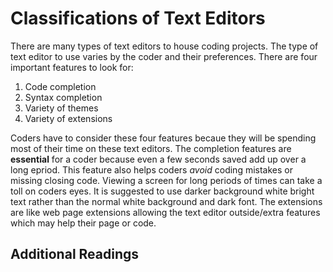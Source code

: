 # Classifications of Text Editors

There are many types of text editors to house coding projects. The type of text editor to use varies by the coder and their preferences. There are four important features to look for:

1. Code completion
1. Syntax completion
1. Variety of themes
1. Variety of extensions

Coders have to consider these four features becaue they will be spending most of their time on these text editors. The completion features are **essential** for a coder because even a few seconds saved add up over a long epriod. This feature also helps coders *avoid* coding mistakes or missing closing code. Viewing a screen for long periods of times can take a toll on coders eyes. It is suggested to use darker background white bright text rather than the normal white background and dark font. The extensions are like web page extensions allowing the text editor outside/extra features which may help their page or code. 

## Additional Readings
